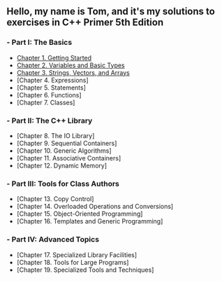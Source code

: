 ## Hello, my name is Tom, and it's my solutions to exercises in C++ Primer 5th Edition

### - Part I: The Basics  
   - [Chapter 1. Getting Started](ch_1)
   - [Chapter 2. Variables and Basic Types](ch_2)
   - [Chapter 3. Strings, Vectors, and Arrays](ch_3)
   - [Chapter 4. Expressions]
   - [Chapter 5. Statements]
   - [Chapter 6. Functions]
   - [Chapter 7. Classes]
### - Part II: The C++ Library
  - [Chapter 8. The IO Library]
  - [Chapter 9. Sequential Containers]
  - [Chapter 10. Generic Algorithms]
  - [Chapter 11. Associative Containers]
  - [Chapter 12. Dynamic Memory]
### - Part III: Tools for Class Authors
  - [Chapter 13. Copy Control]
  - [Chapter 14. Overloaded Operations and Conversions]
  - [Chapter 15. Object-Oriented Programming]
  - [Chapter 16. Templates and Generic Programming]
### - Part IV:  Advanced Topics
  - [Chapter 17. Specialized Library Facilities]
  - [Chapter 18. Tools for Large Programs]
  - [Chapter 19. Specialized Tools and Techniques]
